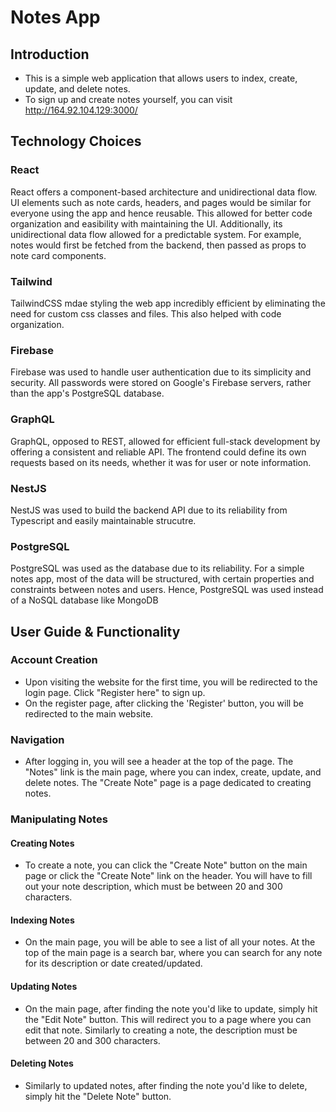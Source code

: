 # Notes App
## Introduction
- This is a simple web application that allows users to index, create, update, and delete notes.
- To sign up and create notes yourself, you can visit http://164.92.104.129:3000/
## Technology Choices
### React
React offers a component-based architecture and unidirectional data flow. UI elements such as note cards, headers, and pages would be similar for everyone using the app and hence reusable. This allowed for better code organization and easibility with maintaining the UI. Additionally, its unidirectional data flow allowed for a predictable system. For example, notes would first be fetched from the backend, then passed as props to note card components.
### Tailwind
TailwindCSS mdae styling the web app incredibly efficient by eliminating the need for custom css classes and files. This also helped with code organization.
### Firebase
Firebase was used to handle user authentication due to its simplicity and security. All passwords were stored on Google's Firebase servers, rather than the app's PostgreSQL database.
### GraphQL
GraphQL, opposed to REST, allowed for efficient full-stack development by offering a consistent and reliable API. The frontend could define its own requests based on its needs, whether it was for user or note information.
### NestJS
NestJS was used to build the backend API due to its reliability from Typescript and easily maintainable strucutre.
### PostgreSQL
PostgreSQL was used as the database due to its reliability. For a simple notes app, most of the data will be structured, with certain properties and constraints between notes and users. Hence, PostgreSQL was used instead of a NoSQL database like MongoDB
## User Guide & Functionality
### Account Creation
- Upon visiting the website for the first time, you will be redirected to the login page. Click "Register here" to sign up.
- On the register page, after clicking the 'Register' button, you will be redirected to the main website.
### Navigation
- After logging in, you will see a header at the top of the page. The "Notes" link is the main page, where you can index, create, update, and delete notes. The "Create Note" page is a page dedicated to creating notes. 
### Manipulating Notes
#### Creating Notes
- To create a note, you can click the "Create Note" button on the main page or click the "Create Note" link on the header. You will have to fill out your note description, which must be between 20 and 300 characters.
#### Indexing Notes
- On the main page, you will be able to see a list of all your notes. At the top of the main page is a search bar, where you can search for any note for its description or date created/updated.
#### Updating Notes
- On the main page, after finding the note you'd like to update, simply hit the "Edit Note" button. This will redirect you to a page where you can edit that note. Similarly to creating a note, the description must be between 20 and 300 characters.
#### Deleting Notes
- Similarly to updated notes, after finding the note you'd like to delete, simply hit the "Delete Note" button.
